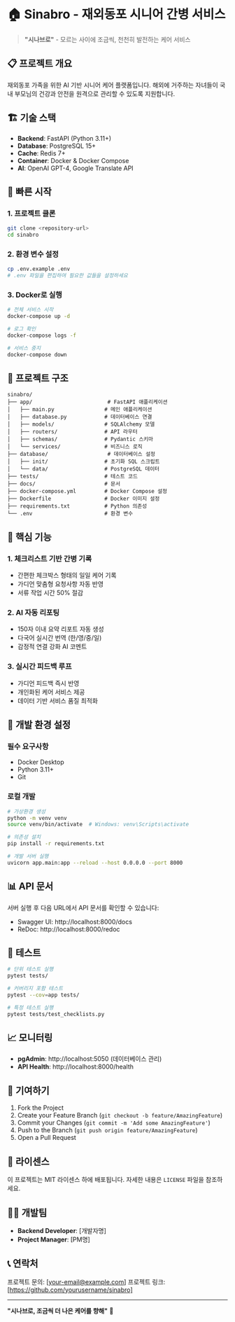 # 🏠 Sinabro - 재외동포 시니어 간병 서비스

> **"시나브로"** - 모르는 사이에 조금씩, 천천히 발전하는 케어 서비스

## 📋 프로젝트 개요

재외동포 가족을 위한 AI 기반 시니어 케어 플랫폼입니다.
해외에 거주하는 자녀들이 국내 부모님의 건강과 안전을 원격으로 관리할 수 있도록 지원합니다.

## 🏗️ 기술 스택

- **Backend**: FastAPI (Python 3.11+)
- **Database**: PostgreSQL 15+
- **Cache**: Redis 7+
- **Container**: Docker & Docker Compose
- **AI**: OpenAI GPT-4, Google Translate API

## 🚀 빠른 시작

### 1. 프로젝트 클론
```bash
git clone <repository-url>
cd sinabro
```

### 2. 환경 변수 설정
```bash
cp .env.example .env
# .env 파일을 편집하여 필요한 값들을 설정하세요
```

### 3. Docker로 실행
```bash
# 전체 서비스 시작
docker-compose up -d

# 로그 확인
docker-compose logs -f

# 서비스 중지
docker-compose down
```

## 📁 프로젝트 구조

```
sinabro/
├── app/                        # FastAPI 애플리케이션
│   ├── main.py                # 메인 애플리케이션
│   ├── database.py            # 데이터베이스 연결
│   ├── models/                # SQLAlchemy 모델
│   ├── routers/               # API 라우터
│   ├── schemas/               # Pydantic 스키마
│   └── services/              # 비즈니스 로직
├── database/                   # 데이터베이스 설정
│   ├── init/                  # 초기화 SQL 스크립트
│   └── data/                  # PostgreSQL 데이터
├── tests/                     # 테스트 코드
├── docs/                      # 문서
├── docker-compose.yml         # Docker Compose 설정
├── Dockerfile                 # Docker 이미지 설정
├── requirements.txt           # Python 의존성
└── .env                       # 환경 변수
```

## 🎯 핵심 기능

### 1. 체크리스트 기반 간병 기록
- 간편한 체크박스 형태의 일일 케어 기록
- 가디언 맞춤형 요청사항 자동 반영
- 서류 작업 시간 50% 절감

### 2. AI 자동 리포팅
- 150자 이내 요약 리포트 자동 생성
- 다국어 실시간 번역 (한/영/중/일)
- 감정적 연결 강화 AI 코멘트

### 3. 실시간 피드백 루프
- 가디언 피드백 즉시 반영
- 개인화된 케어 서비스 제공
- 데이터 기반 서비스 품질 최적화

## 🔧 개발 환경 설정

### 필수 요구사항
- Docker Desktop
- Python 3.11+
- Git

### 로컬 개발
```bash
# 가상환경 생성
python -m venv venv
source venv/bin/activate  # Windows: venv\Scripts\activate

# 의존성 설치
pip install -r requirements.txt

# 개발 서버 실행
uvicorn app.main:app --reload --host 0.0.0.0 --port 8000
```

## 📊 API 문서

서버 실행 후 다음 URL에서 API 문서를 확인할 수 있습니다:
- Swagger UI: http://localhost:8000/docs
- ReDoc: http://localhost:8000/redoc

## 🧪 테스트

```bash
# 단위 테스트 실행
pytest tests/

# 커버리지 포함 테스트
pytest --cov=app tests/

# 특정 테스트 실행
pytest tests/test_checklists.py
```

## 📈 모니터링

- **pgAdmin**: http://localhost:5050 (데이터베이스 관리)
- **API Health**: http://localhost:8000/health

## 🤝 기여하기

1. Fork the Project
2. Create your Feature Branch (`git checkout -b feature/AmazingFeature`)
3. Commit your Changes (`git commit -m 'Add some AmazingFeature'`)
4. Push to the Branch (`git push origin feature/AmazingFeature`)
5. Open a Pull Request

## 📄 라이센스

이 프로젝트는 MIT 라이센스 하에 배포됩니다. 자세한 내용은 `LICENSE` 파일을 참조하세요.

## 👨‍💻 개발팀

- **Backend Developer**: [개발자명]
- **Project Manager**: [PM명]

## 📞 연락처

프로젝트 문의: [your-email@example.com]
프로젝트 링크: [https://github.com/yourusername/sinabro]

---

**"시나브로, 조금씩 더 나은 케어를 향해"** 💝
